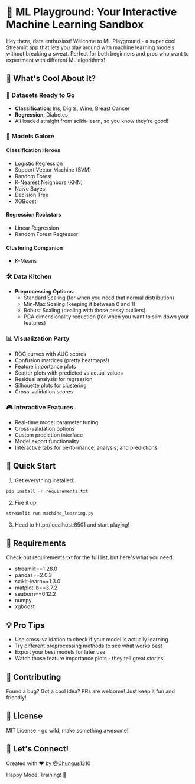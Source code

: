 # 🤖 ML Playground: Your Interactive Machine Learning Sandbox

Hey there, data enthusiast! Welcome to ML Playground - a super cool Streamlit app that lets you play around with machine learning models without breaking a sweat. Perfect for both beginners and pros who want to experiment with different ML algorithms!

## 🌟 What's Cool About It?

### 🎯 Datasets Ready to Go
- **Classification**: Iris, Digits, Wine, Breast Cancer
- **Regression**: Diabetes
- All loaded straight from scikit-learn, so you know they're good!

### 🎨 Models Galore
#### Classification Heroes
- Logistic Regression
- Support Vector Machine (SVM)
- Random Forest
- K-Nearest Neighbors (KNN)
- Naive Bayes
- Decision Tree
- XGBoost

#### Regression Rockstars
- Linear Regression
- Random Forest Regressor

#### Clustering Companion
- K-Means

### 🛠️ Data Kitchen
- **Preprocessing Options**:
  - Standard Scaling (for when you need that normal distribution)
  - Min-Max Scaling (keeping it between 0 and 1)
  - Robust Scaling (dealing with those pesky outliers)
  - PCA dimensionality reduction (for when you want to slim down your features)

### 📊 Visualization Party
- ROC curves with AUC scores
- Confusion matrices (pretty heatmaps!)
- Feature importance plots
- Scatter plots with predicted vs actual values
- Residual analysis for regression
- Silhouette plots for clustering
- Cross-validation scores

### 🎮 Interactive Features
- Real-time model parameter tuning
- Cross-validation options
- Custom prediction interface
- Model export functionality
- Interactive tabs for performance, analysis, and predictions

## 🚀 Quick Start

1. Get everything installed:
```bash
pip install -r requirements.txt
```

2. Fire it up:
```bash
streamlit run machine_learning.py
```

3. Head to http://localhost:8501 and start playing!

## 🔧 Requirements
Check out requirements.txt for the full list, but here's what you need:
- streamlit==1.28.0
- pandas==2.0.3
- scikit-learn==1.3.0
- matplotlib==3.7.2
- seaborn==0.12.2
- numpy
- xgboost

## 💡 Pro Tips
- Use cross-validation to check if your model is actually learning
- Try different preprocessing methods to see what works best
- Export your best models for later use
- Watch those feature importance plots - they tell great stories!

## 🤝 Contributing
Found a bug? Got a cool idea? PRs are welcome! Just keep it fun and friendly!

## 📜 License
MIT License - go wild, make something awesome!

## 👋 Let's Connect!
Created with ❤️ by [@Chungus1310](https://github.com/Chungus1310)

Happy Model Training! 🎉
